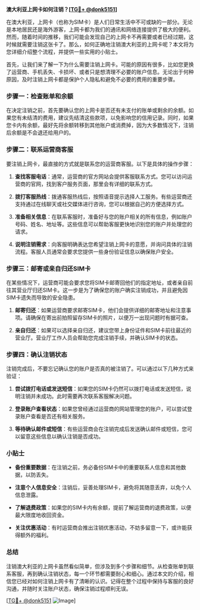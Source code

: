 **澳大利亚上网卡如何注销？[[TG💪+ @donk5151](https://t.me/s/donk5151)]**

在澳大利亚，上网卡（也称为SIM卡）是人们日常生活中不可或缺的一部分。无论是本地居民还是海外游客，上网卡都为我们的通讯和网络连接提供了极大的便利。然而，随着时间的推移，我们可能会发现自己的上网卡不再需要或者已经过期，这时候就需要注销这张卡了。那么，如何正确地注销澳大利亚的上网卡呢？本文将为您详细介绍整个流程，并提供一些实用的小贴士。

首先，让我们来了解一下为什么需要注销上网卡。可能的原因有很多，比如您更换了运营商、手机丢失、卡损坏、或者只是想清理不必要的账户信息。无论出于何种原因，及时注销上网卡都是保护个人隐私和避免不必要的费用的重要步骤。

### 步骤一：检查账单和余额

在决定注销之前，首先要确认您的上网卡是否还有未支付的账单或剩余的余额。如果您有未结清的费用，建议先结清这些款项，以免影响您的信用记录。同时，如果您卡内有余额，最好先将余额转移到其他账户或消费掉，因为大多数情况下，注销后余额是不会退还给用户的。

### 步骤二：联系运营商客服

要注销上网卡，最直接的方式就是联系您的运营商客服。以下是具体的操作步骤：

1. **查找客服电话**：通常，运营商的官方网站会提供客服联系方式。您可以访问运营商的官网，找到客户服务页面，那里会有详细的联系方式。
   
2. **拨打客服热线**：拨通客服热线后，按照语音提示选择人工服务。有些运营商还支持通过在线聊天或社交媒体进行咨询，您可以根据自己的方便选择方式。

3. **准备相关信息**：在联系客服时，准备好与您的账户相关的所有信息，例如账户号码、姓名、地址等。这些信息可以帮助客服更快地识别您的账户并处理您的请求。

4. **说明注销需求**：向客服明确表达您希望注销上网卡的意愿，并询问具体的注销流程。客服人员通常会要求您提供一些身份验证信息以确保账户安全。

### 步骤三：邮寄或亲自归还SIM卡

在某些情况下，运营商可能会要求您将SIM卡邮寄回他们的指定地址，或者亲自前往其营业厅归还SIM卡。这一步是为了确保您的账户确实注销成功，并且避免因SIM卡遗失而导致的安全隐患。

1. **邮寄归还**：如果运营商要求邮寄SIM卡，他们会提供详细的邮寄地址和注意事项。请确保在寄出前拍照留存SIM卡的照片，以便万一出现问题时有据可查。

2. **亲自归还**：如果可以选择亲自归还，建议您带上身份证件和SIM卡前往最近的营业厅。营业厅工作人员会帮助您完成注销手续，并确认SIM卡的状态。

### 步骤四：确认注销状态

注销完成后，不要忘记确认您的账户是否真的被注销了。可以通过以下几种方式来验证：

1. **尝试拨打电话或发送短信**：如果您的SIM卡仍然可以拨打电话或发送短信，说明注销并未成功。此时需要再次联系客服解决问题。

2. **登录账户查看状态**：如果您曾经通过运营商的网站管理您的账户，可以尝试登录账户查看是否还有相关服务。

3. **等待确认邮件或短信**：有些运营商会在注销完成后发送确认邮件或短信，您可以留意这些信息以确认注销是否成功。

### 小贴士

- **备份重要数据**：在注销之前，务必备份SIM卡中的重要联系人信息和其他数据，以防丢失。
  
- **注意个人信息安全**：注销后，妥善处理SIM卡，避免将其随意丢弃，以免个人信息泄露。

- **了解退费政策**：如果您的SIM卡内有余额，提前了解运营商的退费政策，以便最大限度地收回资金。

- **关注优惠活动**：有时运营商会推出注销优惠活动，不妨多留意一下，或许能获得额外的福利。

### 总结

注销澳大利亚的上网卡虽然看似简单，但涉及到多个步骤和细节。从检查账单到联系客服，再到确认注销状态，每一个环节都需要耐心和细心。通过本文的介绍，相信您已经对如何注销上网卡有了清晰的认识。记得在整个过程中保持与客服的良好沟通，并随时关注账户状态，确保注销过程顺利无误。

[[TG💪+ @donk5151](https://t.me/s/donk5151) ![Image](https://i.postimg.cc/rwNCRYN7/Snipaste-2025-04-30-17-27-05.png)]